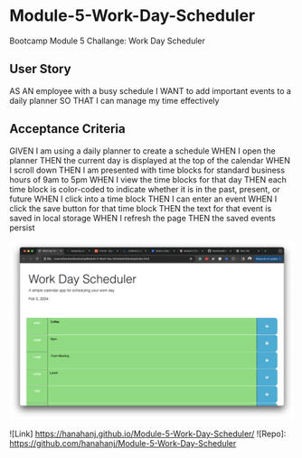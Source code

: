 # Module-5-Work-Day-Scheduler
Bootcamp Module 5 Challange: Work Day Scheduler


## User Story
AS AN employee with a busy schedule
I WANT to add important events to a daily planner
SO THAT I can manage my time effectively

## Acceptance Criteria
GIVEN I am using a daily planner to create a schedule
WHEN I open the planner
THEN the current day is displayed at the top of the calendar
WHEN I scroll down
THEN I am presented with time blocks for standard business hours of 9am to 5pm
WHEN I view the time blocks for that day
THEN each time block is color-coded to indicate whether it is in the past, present, or future
WHEN I click into a time block
THEN I can enter an event
WHEN I click the save button for that time block
THEN the text for that event is saved in local storage
WHEN I refresh the page
THEN the saved events persist

![Screencap](https://github.com/hanahanj/Module-5-Work-Day-Scheduler/blob/main/Assets/Mod5-Screencap.png) 

![Link] https://hanahanj.github.io/Module-5-Work-Day-Scheduler/
![Repo]: https://github.com/hanahanj/Module-5-Work-Day-Scheduler
